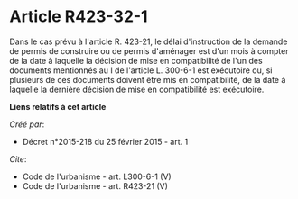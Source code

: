 # Article R423-32-1

Dans le cas prévu à l'article R. 423-21, le délai d'instruction de la demande de permis de construire ou de permis d'aménager
est d'un mois à compter de la date à laquelle la décision de mise en compatibilité de l'un des documents mentionnés au I de
l'article L. 300-6-1 est exécutoire ou, si plusieurs de ces documents doivent être mis en compatibilité, de la date à
laquelle la dernière décision de mise en compatibilité est exécutoire.

**Liens relatifs à cet article**

_Créé par_:

  - Décret n°2015-218 du 25 février 2015 - art. 1

_Cite_:

  - Code de l'urbanisme - art. L300-6-1 (V)
  - Code de l'urbanisme - art. R423-21 (V)
